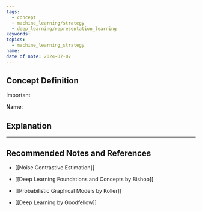 ```yaml
---
tags:
  - concept
  - machine_learning/strategy
  - deep_learning/representation_learning
keywords: 
topics:
  - machine_learning_strategy
name: 
date of note: 2024-07-07
---
```


## Concept Definition

>[!important]
>**Name**: 



## Explanation





-----------
##  Recommended Notes and References

- [[Noise Contrastive Estimation]]

- [[Deep Learning Foundations and Concepts by Bishop]]
- [[Probabilistic Graphical Models by Koller]]
- [[Deep Learning by Goodfellow]]